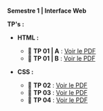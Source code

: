**Semestre 1 | Interface Web**

**TP's :**

- **HTML :**

  - 📄 **TP 01 | A** : [Voir le PDF](https://raw.githubusercontent.com/donovaneHoute/IUT-Web/main/ressources/docs/tp1a.pdf)
  - 📄 **TP 01 | B** : [Voir le PDF](https://raw.githubusercontent.com/donovaneHoute/IUT-Web/main/ressources/docs/tp1b.pdf)

- **CSS :**
  - 📄 **TP 02** : [Voir le PDF](https://raw.githubusercontent.com/donovaneHoute/IUT-Web/main/ressources/docs/tp2.pdf)
  - 📄 **TP 03** : [Voir le PDF](https://raw.githubusercontent.com/donovaneHoute/IUT-Web/main/ressources/docs/tp3.pdf)
  - 📄 **TP 04** : [Voir le PDF](https://raw.githubusercontent.com/donovaneHoute/IUT-Web/main/ressources/docs/tp4.pdf)